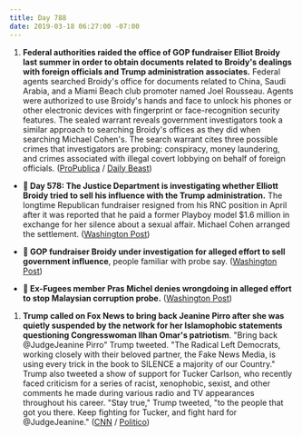 ```yaml
---
title: Day 788
date: 2019-03-18 06:27:00 -07:00
---
```


1. **Federal authorities raided the office of GOP fundraiser Elliot Broidy last summer in order to obtain documents related to Broidy's dealings with foreign officials and Trump administration associates.** Federal agents searched Broidy's office for documents related to China, Saudi Arabia, and a Miami Beach club promoter named Joel Rousseau. Agents were authorized to use Broidy's hands and face to unlock his phones or other electronic devices with fingerprint or face-recognition security features. The sealed warrant reveals government investigators took a similar approach to searching Broidy's offices as they did when searching Michael Cohen's. The search warrant cites three possible crimes that investigators are probing: conspiracy, money laundering, and crimes associated with illegal covert lobbying on behalf of foreign officials. ([ProPublica](https://www.propublica.org/article/federal-authorities-raided-trump-fundraisers-office-in-money-laundering-probe) / [Daily Beast](https://www.thedailybeast.com/elliott-broidy-trump-fundraiser-had-office-raided-by-feds-looking-for-ties-to-foreign-nationals-report))

* **📌 Day 578: The Justice Department is investigating whether Elliott Broidy tried to sell his influence with the Trump administration.** The longtime Republican fundraiser resigned from his RNC position in April after it was reported that he paid a former Playboy model $1.6 million in exchange for her silence about a sexual affair. Michael Cohen arranged the settlement. ([Washington Post](https://www.washingtonpost.com/politics/trump-lawyer-negotiated-16-million-settlement-for-gop-donor-with-playboy-model/2018/04/13/2f051f90-3f3e-11e8-974f-aacd97698cef_story.html?noredirect=on))

* **📌 GOP fundraiser Broidy under investigation for alleged effort to sell government influence**, people familiar with probe say. ([Washington Post](https://www.washingtonpost.com/politics/gop-fundraiser-broidy-under-investigation-for-alleged-effort-to-sell-government-influence-people-familiar-with-probe-say/2018/08/17/c9e55792-a185-11e8-8e87-c869fe70a721_story.html?noredirect=on))

* **📌 Ex-Fugees member Pras Michel denies wrongdoing in alleged effort to stop Malaysian corruption probe.** ([Washington Post](https://www.washingtonpost.com/world/national-security/ex-fugees-member-pras-michel-denies-wrongdoing-in-alleged-effort-to-stop-malaysian-corruption-probe/2018/12/05/0a19dbf0-f82d-11e8-8c9a-860ce2a8148f_story.html?noredirect=on))

1. **Trump called on Fox News to bring back Jeanine Pirro after she was quietly suspended by the network for her Islamophobic statements questioning Congresswoman Ilhan Omar's patriotism**. "Bring back @JudgeJeanine Pirro" Trump tweeted. "The Radical Left Democrats, working closely with their beloved partner, the Fake News Media, is using every trick in the book to SILENCE a majority of our Country." Trump also tweeted a show of support for Tucker Carlson, who recently faced criticism for a series of racist, xenophobic, sexist, and other comments he made during various radio and TV appearances throughout his career. "Stay true," Trump tweeted, "to the people that got you there. Keep fighting for Tucker, and fight hard for @JudgeJeanine." ([CNN](https://www.cnn.com/2019/03/16/media/jeanine-pirro-fox-news/index.html) / [Politico](https://www.politico.com/story/2019/03/17/trump-fox-1224362))